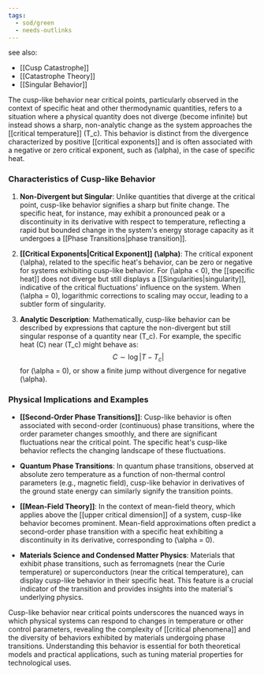 ```yaml
---
tags:
  - sod/green
  - needs-outlinks
---
```

see also:
- [[Cusp Catastrophe]]
- [[Catastrophe Theory]]
- [[Singular Behavior]]

The cusp-like behavior near critical points, particularly observed in the context of specific heat and other thermodynamic quantities, refers to a situation where a physical quantity does not diverge (become infinite) but instead shows a sharp, non-analytic change as the system approaches the [[critical temperature]] \(T_c\). This behavior is distinct from the divergence characterized by positive [[critical exponents]] and is often associated with a negative or zero critical exponent, such as \(\alpha\), in the case of specific heat.

### Characteristics of Cusp-like Behavior

1. **Non-Divergent but Singular**: Unlike quantities that diverge at the critical point, cusp-like behavior signifies a sharp but finite change. The specific heat, for instance, may exhibit a pronounced peak or a discontinuity in its derivative with respect to temperature, reflecting a rapid but bounded change in the system's energy storage capacity as it undergoes a [[Phase Transitions|phase transition]].

2. **[[Critical Exponents|Critical Exponent]] \(\alpha\)**: The critical exponent \(\alpha\), related to the specific heat's behavior, can be zero or negative for systems exhibiting cusp-like behavior. For \(\alpha < 0\), the [[specific heat]] does not diverge but still displays a [[Singularities|singularity]], indicative of the critical fluctuations' influence on the system. When \(\alpha = 0\), logarithmic corrections to scaling may occur, leading to a subtler form of singularity.

3. **Analytic Description**: Mathematically, cusp-like behavior can be described by expressions that capture the non-divergent but still singular response of a quantity near \(T_c\). For example, the specific heat \(C\) near \(T_c\) might behave as:
   $$ C \sim \log|T - T_c| $$
   for \(\alpha = 0\), or show a finite jump without divergence for negative \(\alpha\).

### Physical Implications and Examples

- **[[Second-Order Phase Transitions]]**: Cusp-like behavior is often associated with second-order (continuous) phase transitions, where the order parameter changes smoothly, and there are significant fluctuations near the critical point. The specific heat's cusp-like behavior reflects the changing landscape of these fluctuations.

- **Quantum Phase Transitions**: In quantum phase transitions, observed at absolute zero temperature as a function of non-thermal control parameters (e.g., magnetic field), cusp-like behavior in derivatives of the ground state energy can similarly signify the transition points.

- **[[Mean-Field Theory]]**: In the context of mean-field theory, which applies above the [[upper critical dimension]] of a system, cusp-like behavior becomes prominent. Mean-field approximations often predict a second-order phase transition with a specific heat exhibiting a discontinuity in its derivative, corresponding to \(\alpha = 0\).

- **Materials Science and Condensed Matter Physics**: Materials that exhibit phase transitions, such as ferromagnets (near the Curie temperature) or superconductors (near the critical temperature), can display cusp-like behavior in their specific heat. This feature is a crucial indicator of the transition and provides insights into the material's underlying physics.

Cusp-like behavior near critical points underscores the nuanced ways in which physical systems can respond to changes in temperature or other control parameters, revealing the complexity of [[critical phenomena]] and the diversity of behaviors exhibited by materials undergoing phase transitions. Understanding this behavior is essential for both theoretical models and practical applications, such as tuning material properties for technological uses.